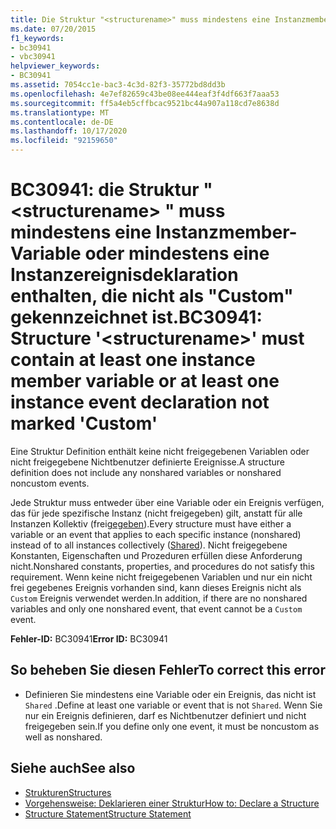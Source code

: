 ```yaml
---
title: Die Struktur "<structurename>" muss mindestens eine Instanzmembervariable oder Instanzereignisdeklaration enthalten, die nicht als "Custom" markiert ist.
ms.date: 07/20/2015
f1_keywords:
- bc30941
- vbc30941
helpviewer_keywords:
- BC30941
ms.assetid: 7054cc1e-bac3-4c3d-82f3-35772bd8dd3b
ms.openlocfilehash: 4e7ef82659c43be08ee444eaf3f4df663f7aaa53
ms.sourcegitcommit: ff5a4eb5cffbcac9521bc44a907a118cd7e8638d
ms.translationtype: MT
ms.contentlocale: de-DE
ms.lasthandoff: 10/17/2020
ms.locfileid: "92159650"
---
```

# <a name="bc30941-structure-structurename-must-contain-at-least-one-instance-member-variable-or-at-least-one-instance-event-declaration-not-marked-custom"></a><span data-ttu-id="8cd40-102">BC30941: die Struktur " \<structurename> " muss mindestens eine Instanzmember-Variable oder mindestens eine Instanzereignisdeklaration enthalten, die nicht als "Custom" gekennzeichnet ist.</span><span class="sxs-lookup"><span data-stu-id="8cd40-102">BC30941: Structure '\<structurename>' must contain at least one instance member variable or at least one instance event declaration not marked 'Custom'</span></span>

<span data-ttu-id="8cd40-103">Eine Struktur Definition enthält keine nicht freigegebenen Variablen oder nicht freigegebene Nichtbenutzer definierte Ereignisse.</span><span class="sxs-lookup"><span data-stu-id="8cd40-103">A structure definition does not include any nonshared variables or nonshared noncustom events.</span></span>

 <span data-ttu-id="8cd40-104">Jede Struktur muss entweder über eine Variable oder ein Ereignis verfügen, das für jede spezifische Instanz (nicht freigegeben) gilt, anstatt für alle Instanzen Kollektiv (frei[gegeben](../modifiers/shared.md)).</span><span class="sxs-lookup"><span data-stu-id="8cd40-104">Every structure must have either a variable or an event that applies to each specific instance (nonshared) instead of to all instances collectively ([Shared](../modifiers/shared.md)).</span></span> <span data-ttu-id="8cd40-105">Nicht freigegebene Konstanten, Eigenschaften und Prozeduren erfüllen diese Anforderung nicht.</span><span class="sxs-lookup"><span data-stu-id="8cd40-105">Nonshared constants, properties, and procedures do not satisfy this requirement.</span></span> <span data-ttu-id="8cd40-106">Wenn keine nicht freigegebenen Variablen und nur ein nicht frei gegebenes Ereignis vorhanden sind, kann dieses Ereignis nicht als `Custom` Ereignis verwendet werden.</span><span class="sxs-lookup"><span data-stu-id="8cd40-106">In addition, if there are no nonshared variables and only one nonshared event, that event cannot be a `Custom` event.</span></span>

 <span data-ttu-id="8cd40-107">**Fehler-ID:** BC30941</span><span class="sxs-lookup"><span data-stu-id="8cd40-107">**Error ID:** BC30941</span></span>

## <a name="to-correct-this-error"></a><span data-ttu-id="8cd40-108">So beheben Sie diesen Fehler</span><span class="sxs-lookup"><span data-stu-id="8cd40-108">To correct this error</span></span>

- <span data-ttu-id="8cd40-109">Definieren Sie mindestens eine Variable oder ein Ereignis, das nicht ist `Shared` .</span><span class="sxs-lookup"><span data-stu-id="8cd40-109">Define at least one variable or event that is not `Shared`.</span></span> <span data-ttu-id="8cd40-110">Wenn Sie nur ein Ereignis definieren, darf es Nichtbenutzer definiert und nicht freigegeben sein.</span><span class="sxs-lookup"><span data-stu-id="8cd40-110">If you define only one event, it must be noncustom as well as nonshared.</span></span>

## <a name="see-also"></a><span data-ttu-id="8cd40-111">Siehe auch</span><span class="sxs-lookup"><span data-stu-id="8cd40-111">See also</span></span>

- [<span data-ttu-id="8cd40-112">Strukturen</span><span class="sxs-lookup"><span data-stu-id="8cd40-112">Structures</span></span>](../../programming-guide/language-features/data-types/structures.md)
- [<span data-ttu-id="8cd40-113">Vorgehensweise: Deklarieren einer Struktur</span><span class="sxs-lookup"><span data-stu-id="8cd40-113">How to: Declare a Structure</span></span>](../../programming-guide/language-features/data-types/how-to-declare-a-structure.md)
- [<span data-ttu-id="8cd40-114">Structure Statement</span><span class="sxs-lookup"><span data-stu-id="8cd40-114">Structure Statement</span></span>](../statements/structure-statement.md)
